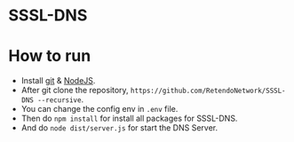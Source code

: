 # SSSL-DNS

# How to run
- Install [git](https://git-scm.com/downloads) & [NodeJS](https://nodejs.org/).
- After git clone the repository, `https://github.com/RetendoNetwork/SSSL-DNS --recursive`.
- You can change the config env in `.env` file.
- Then do `npm install` for install all packages for SSSL-DNS.
- And do `node dist/server.js` for start the DNS Server.
